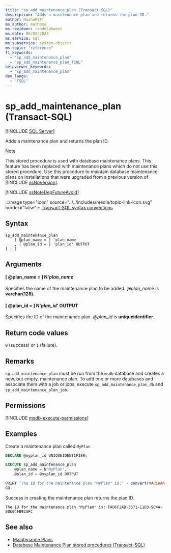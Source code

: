 ```yaml
---
title: "sp_add_maintenance_plan (Transact-SQL)"
description: "Adds a maintenance plan and returns the plan ID."
author: MashaMSFT
ms.author: mathoma
ms.reviewer: randolphwest
ms.date: 06/02/2023
ms.service: sql
ms.subservice: system-objects
ms.topic: "reference"
f1_keywords:
  - "sp_add_maintenance_plan"
  - "sp_add_maintenance_plan_TSQL"
helpviewer_keywords:
  - "sp_add_maintenance_plan"
dev_langs:
  - "TSQL"
---
```

# sp_add_maintenance_plan (Transact-SQL)

[!INCLUDE [SQL Server](../../includes/applies-to-version/sqlserver.md)]

Adds a maintenance plan and returns the plan ID.

> [!NOTE]  
> This stored procedure is used with database maintenance plans. This feature has been replaced with maintenance plans which do not use this stored procedure. Use this procedure to maintain database maintenance plans on installations that were upgraded from a previous version of [!INCLUDE [ssNoVersion](../../includes/ssnoversion-md.md)].

[!INCLUDE [ssNoteDepFutureAvoid](../../includes/ssnotedepfutureavoid-md.md)]

:::image type="icon" source="../../includes/media/topic-link-icon.svg" border="false"::: [Transact-SQL syntax conventions](../../t-sql/language-elements/transact-sql-syntax-conventions-transact-sql.md)

## Syntax

```syntaxsql
sp_add_maintenance_plan
    [ @plan_name = ] 'plan_name'
    , [ @plan_id = ] 'plan_id' OUTPUT
[ ; ]
```

## Arguments

#### [ @plan_name = ] N'*plan_name*'

Specifies the name of the maintenance plan to be added. *@plan_name* is **varchar(128)**.

#### [ @plan_id = ] N'*plan_id*' OUTPUT

Specifies the ID of the maintenance plan. *@plan_id* is **uniqueidentifier**.

## Return code values

`0` (success) or `1` (failure).

## Remarks

`sp_add_maintenance_plan` must be run from the `msdb` database and creates a new, but empty, maintenance plan. To add one or more databases and associate them with a job or jobs, execute `sp_add_maintenance_plan_db` and `sp_add_maintenance_plan_job`.

## Permissions

[!INCLUDE [msdb-execute-permissions](../../includes/msdb-execute-permissions.md)]

## Examples

Create a maintenance plan called `MyPlan`.

```sql
DECLARE @myplan_id UNIQUEIDENTIFIER;

EXECUTE sp_add_maintenance_plan
    @plan_name = N'MyPlan',
    @plan_id = @myplan_id OUTPUT

PRINT 'The ID for the maintenance plan "MyPlan" is:' + convert(VARCHAR(256), @myplan_id);
GO
```

Success in creating the maintenance plan returns the plan ID.

```output
The ID for the maintenance plan "MyPlan" is: FAD6F2AB-3571-11D3-9D4A-00C04FB925FC
```

## See also

- [Maintenance Plans](../maintenance-plans/maintenance-plans.md)
- [Database Maintenance Plan stored procedures (Transact-SQL)](database-maintenance-plan-stored-procedures-transact-sql.md)
